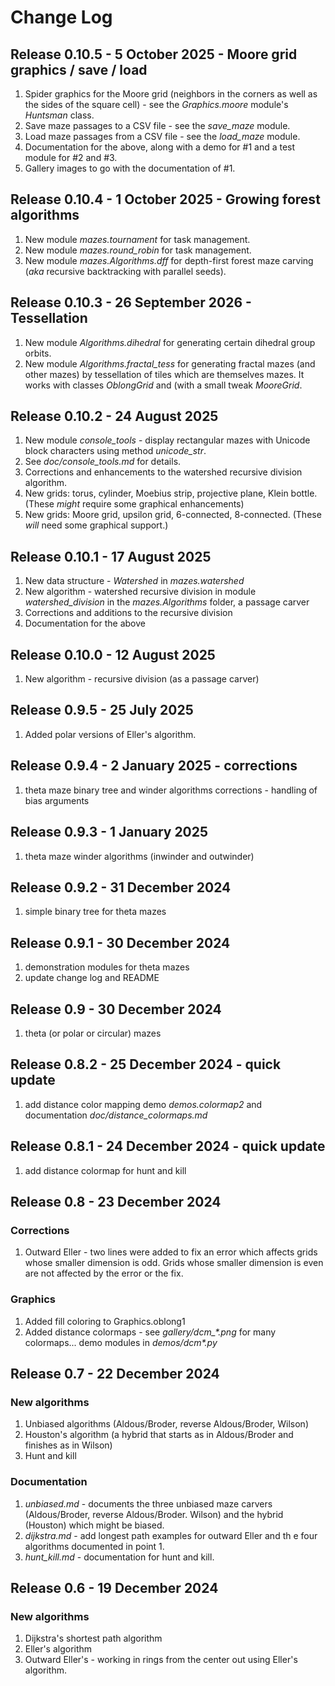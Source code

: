 # Change Log

## Release 0.10.5 - 5 October 2025 - Moore grid graphics / save / load

1. Spider graphics for the Moore grid (neighbors in the corners as well as the sides of the square cell) - see the *Graphics.moore* module's *Huntsman* class.
2. Save maze passages to a CSV file - see the *save\_maze* module.
3. Load maze passages from a CSV file - see the *load\_maze* module.
4. Documentation for the above, along with a demo for #1 and a test module for #2 and #3.
5. Gallery images to go with the documentation of #1.

## Release 0.10.4 - 1 October 2025 - Growing forest algorithms

1. New module *mazes.tournament* for task management.
2. New module *mazes.round_robin* for task management.
3. New module *mazes.Algorithms.dff* for depth-first forest maze carving (*aka* recursive backtracking with parallel seeds).

## Release 0.10.3 - 26 September 2026 - Tessellation

1. New module *Algorithms.dihedral* for generating certain dihedral group orbits.
2.  New module *Algorithms.fractal\_tess* for generating fractal mazes (and other mazes) by tessellation of tiles which are themselves mazes.  It works with classes *OblongGrid* and (with a small tweak *MooreGrid*.

## Release 0.10.2 - 24 August 2025

1. New module *console\_tools* - display rectangular mazes with Unicode block characters using method *unicode\_str*.
2. See *doc/console\_tools.md* for details.
3. Corrections and enhancements to the watershed recursive division algorithm.
4. New grids: torus, cylinder, Moebius strip, projective plane, Klein bottle.  (These *might* require some graphical enhancements)
5. New grids: Moore grid, upsilon grid, 6-connected, 8-connected.  (These *will* need some graphical support.)

## Release 0.10.1 - 17 August 2025

1. New data structure - *Watershed* in *mazes.watershed*
2. New algorithm - watershed recursive division in module *watershed\_division* in the *mazes.Algorithms* folder, a passage carver
3. Corrections and additions to the recursive division
4. Documentation for the above

## Release 0.10.0 - 12 August 2025

1. New algorithm - recursive division (as a passage carver)

## Release 0.9.5 - 25 July 2025

1. Added polar versions of Eller's algorithm.

## Release 0.9.4 - 2 January 2025 - corrections

1. theta maze binary tree and winder algorithms corrections - handling of bias arguments

## Release 0.9.3 - 1 January 2025

1. theta maze winder algorithms (inwinder and outwinder)

## Release 0.9.2 - 31 December 2024

1. simple binary tree for theta mazes

## Release 0.9.1 - 30 December 2024

1. demonstration modules for theta mazes
2. update change log and README

## Release 0.9 - 30 December 2024

1. theta (or polar or circular) mazes

## Release 0.8.2 - 25 December 2024 - quick update

1. add distance color mapping demo *demos.colormap2* and documentation *doc/distance\_colormaps.md*

## Release 0.8.1 - 24 December 2024 - quick update

1. add distance colormap for hunt and kill

## Release 0.8 - 23 December 2024

### Corrections

1. Outward Eller - two lines were added to fix an error which affects grids whose smaller dimension is odd.  Grids whose smaller dimension is even are not affected by the error or the fix.

### Graphics

1. Added fill coloring to Graphics.oblong1
2. Added distance colormaps - see *gallery/dcm_\*.png* for many colormaps... demo modules in *demos/dcm\*.py*

## Release 0.7 - 22 December 2024

### New algorithms

1.  Unbiased algorithms (Aldous/Broder, reverse Aldous/Broder, Wilson)
2.  Houston's algorithm (a hybrid that starts as in Aldous/Broder and finishes as in Wilson)
3.  Hunt and kill

### Documentation

1.  *unbiased.md* - documents the three unbiased maze carvers (Aldous/Broder, reverse Aldous/Broder. Wilson) and the hybrid (Houston) which might be biased.
2.  *dijkstra.md* - add longest path examples for outward Eller and th e four algorithms documented in point 1.
3.   *hunt\_kill.md* - documentation for hunt and kill.

## Release 0.6 - 19 December 2024

### New algorithms

1.  Dijkstra's shortest path algorithm
2.  Eller's algorithm
3.  Outward Eller's - working in rings from the center out using Eller's algorithm.

